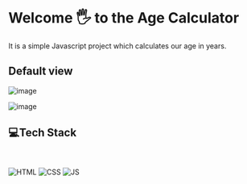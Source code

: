 
# Welcome 🖐 to the Age Calculator
It is a simple Javascript project which calculates our age in years.

## Default view
![image](https://github.com/anmol957/web_dev_projects/assets/61040390/b161cda3-ef89-4b36-b93d-6e63f20cf00f)

![image](https://github.com/anmol957/web_dev_projects/assets/61040390/a2ffdb7d-9d1f-4e27-bfd0-41e9103221ea)


## 💻Tech Stack
<br>

![HTML](https://img.shields.io/badge/html5%20-%23E34F26.svg?&style=for-the-badge&logo=html5&logoColor=white)
![CSS](https://img.shields.io/badge/css3%20-%231572B6.svg?&style=for-the-badge&logo=css3&logoColor=white)
![JS](https://img.shields.io/badge/javascript%20-%23323330.svg?&style=for-the-badge&logo=javascript&logoColor=%23F7DF1E)

<br>
